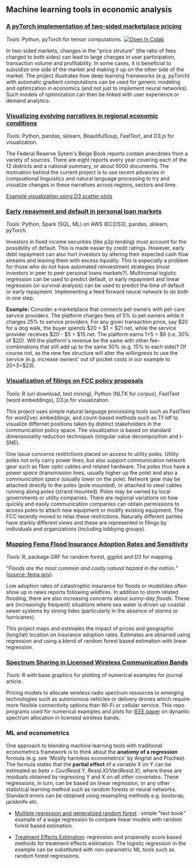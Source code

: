 ## Machine learning tools in economic analysis

### [A pyTorch implementation of two-sided marketplace pricing](./src/Marketplace.ipynb)
*Tools:* Python, pyTorch for tensor computations.
[![Open In Colab](https://colab.research.google.com/assets/colab-badge.svg)](https://colab.research.google.com/github/petecarkeek/analytics/blob/master/src/Marketplace.ipynb)

In two-sided markets, changes in the "price struture" (the ratio of fees charged to both sides) can lead to large changes in user participation, transaction volume and profitability. In some cases, it is beneficial to subsidize one side of the market and making it up on the other side of the market. The project illustrates how deep learning frameworks (e.g. pyTorch) with automatic gradient computations can be used for generic modeling and optimization in economics (and not just to implement neural networks). Such models of optimization can then be linked with user experience or demand analytics.


### [Visualizing evolving narratives in regional economic conditions](https://github.com/optimalbrew/beigeBook/)
*Tools*: Python, pandas, sklearn, BeautifulSoup, FastText, and D3.js for visualization.

The Federal Reserve Sytem's Beige Book reports contain anecdotes from a variety of sources. There are eight reports every year covering each of the 12 districts and a national summary, or about 5000 documents. The motivation behind the current project is to use recent advances in compuational linguistics and natural language processing to try and visualize changes in these narratives across regions, sectors and time.

[Example visualization using D3 scatter plots](http://bl.ocks.org/optimalbrew/raw/951e3798b51e6f8ad05cad4029b62d54/)



### [Early repayment and default in personal loan markets](https://github.com/optimalbrew/consumerFinance/)

*Tools:* Python, Spark (SQL, ML) on AWS (EC2/S3), pandas, sklearn, pyTorch.

Investors in fixed income securities (like p2p lending) must account for the possibility of default. This is made easier by credit ratings. However, early debt repayment can also hurt investors by altering their expected cash flow streams and leaving them with excess liquidity. This is especially a problem for those who do not have automated reinvestment strategies (most investors in peer to peer personal loans markets?). Multinomial logistic regression can be used to predict default, or early repayment and linear regression (or survival analysis) can be used to predict the time of default or early repayment. Implementing a feed forward neural network to do both in one step.


**Example:** Consider a marketplace that connects pet owners with pet-care service providers. The platform charges fees of 5% to pet owners while it charges 25% to service providers. For any given transaction price, say $20 for a dog walk, the buyer spends $20 + $1 = $21 net, while the service provider receives $20 - $5 = $15 net. The platform earns $1+$5 = $6 (i.e. 30% of $20). Will the platform's revenue be the same with other fee-combinations that still add up to the same 30% (e.g. 15% to each side)? Of course not, as the new fee structure will alter the willingness to use the service (e.g. increase owners' out of pocket costs in our example to $20+$3=$23). 

 

### [Visualization of filings on FCC policy proposals](https://github.com/optimalbrew/FCC/)
*Tools:* R (url download, text mining), Python (NLTK for corpus), FastText (word embeddings), D3.js for visualization. 

This project uses simple natural language processing tools such as FastText for word2vec embeddings, and count-based methods such as Tf-Idf to visualize differnet positions taken by distinct stakeholders in the communication policy space. The visualization is based on standard dimensionality reduction techniques (singular value decomposition and t-SNE). 

One issue concerns restrictions placed on access to utility poles. Utility poles not only carry power lines, but also support communication network gear such as fiber optic cables and related hardware. The poles thus have a *power space* (transmission lines, usually higher up the pole) and also a *communication space* (usually lower on the pole). Network gear may be attached directly to the poles (pole mounted), or attached to steel cables running along poles (strand mounted). Poles may be owned by local governments or utility companies. There are regional variations on how quickly and easily communication companies can obtain permissions to access poles to attach new equipment or modify existing equipment. The FCC recently moved to relax these restrictions. Naturally different parties have starkly different views and these are represented in filings by individuals and organizations (including lobbying groups).

### [Mapping Fema Flood Insurance Adoption Rates and Sensitivity](https://github.com/optimalbrew/floodInsurance) 
*Tools:* R, package GRF for random forest, ggplot and D3 for mapping.

"_Floods are the most common and costly natural hazard in the nation._" ([source: fema.gov](https://www.fema.gov/wildfires-you-need-flood-insurance)). 

Low adoption rates of catastrophic insurance for floods or mudslides often show up in news reports following wildfires. In addition to storm related flooding, there are also increasing concerns about _sunny-day floods_. These are (increasingly frequent) situations where sea water is driven up coastal sewer systems by strong tides (particularly in the absence of storms or hurricanes). 

This project maps and estimates the impact of prices and geographic (long/lat) location on insurance adoption rates. Estimates are obtained using regression and using a blend of random forest based estimation with linear regression.

### [Spectrum Sharing in Licensed Wireless Communication Bands](https://github.com/optimalbrew/Spectrum_Sharing)
*Tools:* R with base graphics for plotting of numerical examples for journal article.

Pricing models to allocate wireless radio spectrum resources to emerging technologies such as autonomous vehicles or delivery drones which require more flexible connectivity options than Wi-Fi or cellular service. This repo programs used for numerical examples and plots for [IEEE paper](https://ieeexplore.ieee.org/abstract/document/8301016/) on dynamic spectrum allocation in licensed wireless bands. 

### ML and econometrics
One approach to blending machine learning tools with traditional econometrics framework is to think about the **anatomy of a regression** formula (e.g. see 'Mostly harmless econometrics' by Angrist and Pischke). The formula states that the **partial effect** of a variable X on Y can be estimated as *beta = Cov(Resid.Y, Resid.X)/Var(Resid.X)*, where these are residuals obtained by regressing Y and X on *all other covariates*. These regressions, in turn, can be based on linear regression, or any other statistical learning method such as random forests or neural networks. Standard errors can be obtained using resampling methods e.g. bootsrap, jackknife etc.  

* [Multiple regression and generalized random forest](./src/genRandForest.ipynb) : simple "text book" example of a wage regression to compare linear models with random forest based estimation.

* [Treatment Effects Estimation](./src/avgTreatmentEffect.ipynb): regression and propensity score based methods for treatment effects estimation. The logistic regression in the example can be substituted with non-parametric ML tools such as random forest regressions. 
